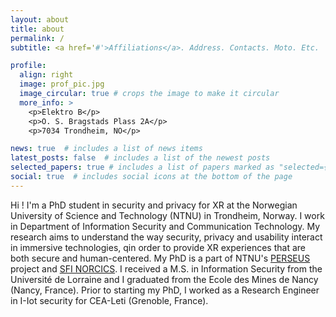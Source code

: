 ```yaml
---
layout: about
title: about
permalink: /
subtitle: <a href='#'>Affiliations</a>. Address. Contacts. Moto. Etc.

profile:
  align: right
  image: prof_pic.jpg
  image_circular: true # crops the image to make it circular
  more_info: >
    <p>Elektro B</p>
    <p>O. S. Bragstads Plass 2A</p>
    <p>7034 Trondheim, NO</p>

news: true  # includes a list of news items
latest_posts: false  # includes a list of the newest posts
selected_papers: true # includes a list of papers marked as "selected={true}"
social: true  # includes social icons at the bottom of the page
---
```


Hi ! I'm a PhD student in security and privacy for XR at the Norwegian University of Science and Technology (NTNU) in Trondheim, Norway. I work in Department of Information Security and Communication Technology. My research aims to understand the way security, privacy and usability interact in immersive technologies, qin order to provide XR experiences that are both secure and human-centered. My PhD is a part of NTNU's <a href='https://www.ntnu.edu/perseus/'>PERSEUS</a> project and <a href='https://www.ntnu.edu/norcics'>SFI NORCICS</a>.
I received a M.S. in Information Security from the Université de Lorraine and I graduated from the Ecole des Mines de Nancy (Nancy, France). Prior to starting my PhD, I worked as a Research Engineer in I-Iot security for CEA-Leti (Grenoble, France). 

